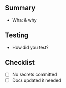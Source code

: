 ## Summary
- What & why

## Testing
- How did you test?

## Checklist
- [ ] No secrets committed
- [ ] Docs updated if needed
